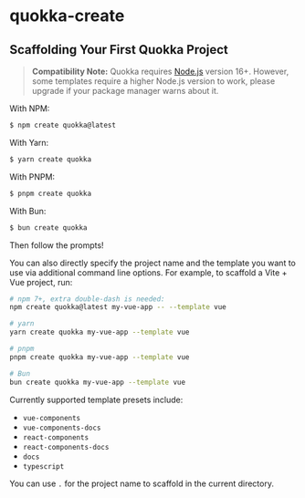 # quokka-create

## Scaffolding Your First Quokka Project

> **Compatibility Note:**
> Quokka requires [Node.js](https://nodejs.org/en/) version 16+. However, some templates require a higher Node.js version to work, please upgrade if your package manager warns about it.

With NPM:

```bash
$ npm create quokka@latest
```

With Yarn:

```bash
$ yarn create quokka
```

With PNPM:

```bash
$ pnpm create quokka
```

With Bun:

```bash
$ bun create quokka
```

Then follow the prompts!

You can also directly specify the project name and the template you want to use via additional command line options. For example, to scaffold a Vite + Vue project, run:

```bash
# npm 7+, extra double-dash is needed:
npm create quokka@latest my-vue-app -- --template vue

# yarn
yarn create quokka my-vue-app --template vue

# pnpm
pnpm create quokka my-vue-app --template vue

# Bun
bun create quokka my-vue-app --template vue
```

Currently supported template presets include:

- `vue-components`
- `vue-components-docs`
- `react-components`
- `react-components-docs`
- `docs`
- `typescript`

You can use `.` for the project name to scaffold in the current directory.
